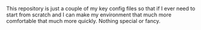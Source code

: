 This repository is just a couple of my key config files so that if I ever need to start from scratch and I can make my environment that much more comfortable that much more quickly.
Nothing special or fancy.
